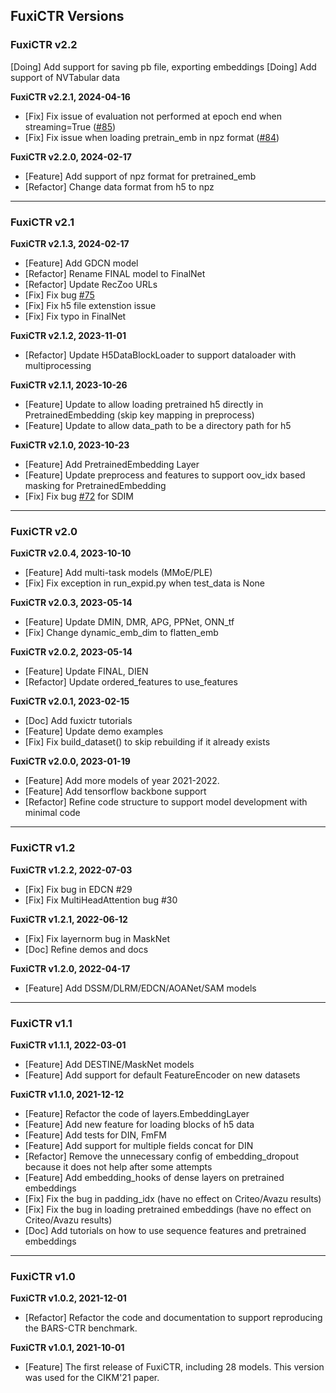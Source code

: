 ## FuxiCTR Versions

### FuxiCTR v2.2
[Doing] Add support for saving pb file, exporting embeddings
[Doing] Add support of NVTabular data

**FuxiCTR v2.2.1, 2024-04-16**
+ [Fix] Fix issue of evaluation not performed at epoch end when streaming=True ([#85](https://github.com/xue-pai/FuxiCTR/issues/85))
+ [Fix] Fix issue when loading pretrain_emb in npz format ([#84](https://github.com/xue-pai/FuxiCTR/issues/84))

**FuxiCTR v2.2.0, 2024-02-17**
+ [Feature] Add support of npz format for pretrained_emb
+ [Refactor] Change data format from h5 to npz

-------------------------------

### FuxiCTR v2.1

**FuxiCTR v2.1.3, 2024-02-17**
+ [Feature] Add GDCN model
+ [Refactor] Rename FINAL model to FinalNet
+ [Refactor] Update RecZoo URLs
+ [Fix] Fix bug [#75](https://github.com/xue-pai/FuxiCTR/issues/75)
+ [Fix] Fix h5 file extenstion issue
+ [Fix] Fix typo in FinalNet
 
**FuxiCTR v2.1.2, 2023-11-01**
+ [Refactor] Update H5DataBlockLoader to support dataloader with multiprocessing

**FuxiCTR v2.1.1, 2023-10-26**
+ [Feature] Update to allow loading pretrained h5 directly in PretrainedEmbedding (skip key mapping in preprocess)
+ [Feature] Update to allow data_path to be a directory path for h5

**FuxiCTR v2.1.0, 2023-10-23**
+ [Feature] Add PretrainedEmbedding Layer
+ [Feature] Update preprocess and features to support oov_idx based masking for PretrainedEmbedding
+ [Fix] Fix bug [#72](https://github.com/xue-pai/FuxiCTR/issues/72) for SDIM

-------------------------------

### FuxiCTR v2.0

**FuxiCTR v2.0.4, 2023-10-10**
+ [Feature] Add multi-task models (MMoE/PLE)
+ [Fix] Fix exception in run_expid.py when test_data is None

**FuxiCTR v2.0.3, 2023-05-14**
+ [Feature] Update DMIN, DMR, APG, PPNet, ONN_tf
+ [Fix] Change dynamic_emb_dim to flatten_emb

**FuxiCTR v2.0.2, 2023-05-14**
+ [Feature] Update FINAL, DIEN
+ [Refactor] Update ordered_features to use_features

**FuxiCTR v2.0.1, 2023-02-15**
+ [Doc] Add fuxictr tutorials
+ [Feature] Update demo examples
+ [Fix] Fix build_dataset() to skip rebuilding if it already exists

**FuxiCTR v2.0.0, 2023-01-19**
+ [Feature] Add more models of year 2021-2022.
+ [Feature] Add tensorflow backbone support
+ [Refactor] Refine code structure to support model development with minimal code

-------------------------------

### FuxiCTR v1.2

**FuxiCTR v1.2.2, 2022-07-03**
+ [Fix] Fix bug in EDCN #29
+ [Fix] Fix MultiHeadAttention bug #30

**FuxiCTR v1.2.1, 2022-06-12**
+ [Fix] Fix layernorm bug in MaskNet
+ [Doc] Refine demos and docs

**FuxiCTR v1.2.0, 2022-04-17**
+ [Feature] Add DSSM/DLRM/EDCN/AOANet/SAM models

-------------------------------

### FuxiCTR v1.1

**FuxiCTR v1.1.1, 2022-03-01**
+ [Feature] Add DESTINE/MaskNet models
+ [Feature] Add support for default FeatureEncoder on new datasets

**FuxiCTR v1.1.0, 2021-12-12**
+ [Feature] Refactor the code of layers.EmbeddingLayer
+ [Feature] Add new feature for loading blocks of h5 data
+ [Feature] Add tests for DIN, FmFM
+ [Feature] Add support for multiple fields concat for DIN
+ [Refactor] Remove the unnecessary config of embedding_dropout because it does not help after some attempts
+ [Feature] Add embedding_hooks of dense layers on pretrained embeddings
+ [Fix] Fix the bug in padding_idx (have no effect on Criteo/Avazu results)
+ [Fix] Fix the bug in loading pretrained embeddings (have no effect on Criteo/Avazu results)
+ [Doc] Add tutorials on how to use sequence features and pretrained embeddings
  
-------------------------------

### FuxiCTR v1.0

**FuxiCTR v1.0.2, 2021-12-01**
+ [Refactor] Refactor the code and documentation to support reproducing the BARS-CTR benchmark.

**FuxiCTR v1.0.1, 2021-10-01**
+ [Feature] The first release of FuxiCTR, including 28 models. This version was used for the CIKM'21 paper.
